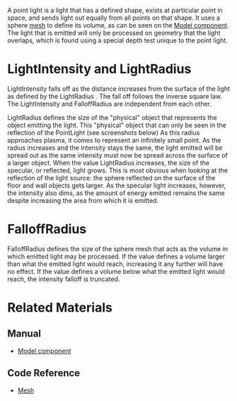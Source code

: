 A point light is a light that has a defined shape, exists at particular point in space, and sends light out equally from all points on that shape. It uses a sphere [mesh](https://github.com/PlasmaEngine/PlasmaDocs/blob/master/code_reference/class_reference/mesh.markdown) to define its volume, as can be seen on the [Model component](https://plasmaengine.github.io/PlasmaDocs/Manual/graphics/models/model_component.markdown). The light that is emitted will only be processed on geometry that the light overlaps, which is found using a special depth test unique to the point light.

 # LightIntensity and LightRadius

LightIntensity  falls off as the distance increases from the surface of the light as defined by the LightRadius . The fall off follows the inverse square law. The LightIntensity  and FalloffRadius  are independent from each other. 

LightRadius  defines the size of the "physical" object that represents the object emitting the light. This "physical" object that can only be seen in the reflection of the PointLight (see screenshots below) As this radius approaches plasma, it comes to represent an infinitely small point. As the radius increases and the intensity stays the same, the light emitted will be spread out as the same intensity must now be spread across the surface of a larger object. When the value LightRadius  increases, the size of the specular, or reflected, light grows. This is most obvious when looking at the reflection of the light source: the sphere reflected on the surface of the floor and wall objects gets larger. As the specular light increases, however, the intensity also dims, as the amount of energy emitted remains the same despite increasing the area from which it is emitted.

 # FalloffRadius

FalloffRadius  defines the size of the sphere mesh that acts as the volume in which emitted light may be processed. If the value defines a volume larger than what the emitted light would reach, increasing it any further will have no effect. If the value defines a volume below what the emitted light would reach, the intensity falloff is truncated.


 # Related Materials
 ## Manual
- [Model component](https://plasmaengine.github.io/PlasmaDocs/Manual/graphics/models/model_component.markdown)

 ## Code Reference
- [Mesh](https://github.com/PlasmaEngine/PlasmaDocs/blob/master/code_reference/class_reference/mesh.markdown) 

 